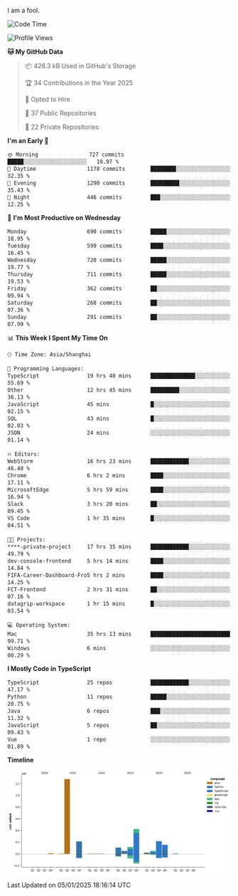 I am a fool.

<!--START_SECTION:waka-->
![Code Time](http://img.shields.io/badge/Code%20Time-2%2C384%20hrs%207%20mins-blue)

![Profile Views](http://img.shields.io/badge/Profile%20Views-0-blue)

**🐱 My GitHub Data** 

> 📦 428.3 kB Used in GitHub's Storage 
 > 
> 🏆 34 Contributions in the Year 2025
 > 
> 💼 Opted to Hire
 > 
> 📜 37 Public Repositories 
 > 
> 🔑 22 Private Repositories 
 > 
**I'm an Early 🐤** 

```text
🌞 Morning                727 commits         █████░░░░░░░░░░░░░░░░░░░░   19.97 % 
🌆 Daytime                1178 commits        ████████░░░░░░░░░░░░░░░░░   32.35 % 
🌃 Evening                1290 commits        █████████░░░░░░░░░░░░░░░░   35.43 % 
🌙 Night                  446 commits         ███░░░░░░░░░░░░░░░░░░░░░░   12.25 % 
```
📅 **I'm Most Productive on Wednesday** 

```text
Monday                   690 commits         █████░░░░░░░░░░░░░░░░░░░░   18.95 % 
Tuesday                  599 commits         ████░░░░░░░░░░░░░░░░░░░░░   16.45 % 
Wednesday                720 commits         █████░░░░░░░░░░░░░░░░░░░░   19.77 % 
Thursday                 711 commits         █████░░░░░░░░░░░░░░░░░░░░   19.53 % 
Friday                   362 commits         ██░░░░░░░░░░░░░░░░░░░░░░░   09.94 % 
Saturday                 268 commits         ██░░░░░░░░░░░░░░░░░░░░░░░   07.36 % 
Sunday                   291 commits         ██░░░░░░░░░░░░░░░░░░░░░░░   07.99 % 
```


📊 **This Week I Spent My Time On** 

```text
🕑︎ Time Zone: Asia/Shanghai

💬 Programming Languages: 
TypeScript               19 hrs 40 mins      ██████████████░░░░░░░░░░░   55.69 % 
Other                    12 hrs 45 mins      █████████░░░░░░░░░░░░░░░░   36.13 % 
JavaScript               45 mins             █░░░░░░░░░░░░░░░░░░░░░░░░   02.15 % 
SQL                      43 mins             █░░░░░░░░░░░░░░░░░░░░░░░░   02.03 % 
JSON                     24 mins             ░░░░░░░░░░░░░░░░░░░░░░░░░   01.14 % 

🔥 Editors: 
WebStorm                 16 hrs 23 mins      ████████████░░░░░░░░░░░░░   46.40 % 
Chrome                   6 hrs 2 mins        ████░░░░░░░░░░░░░░░░░░░░░   17.11 % 
MicrosoftEdge            5 hrs 59 mins       ████░░░░░░░░░░░░░░░░░░░░░   16.94 % 
Slack                    3 hrs 20 mins       ██░░░░░░░░░░░░░░░░░░░░░░░   09.45 % 
VS Code                  1 hr 35 mins        █░░░░░░░░░░░░░░░░░░░░░░░░   04.51 % 

🐱‍💻 Projects: 
****-private-project     17 hrs 35 mins      ████████████░░░░░░░░░░░░░   49.79 % 
dev-console-frontend     5 hrs 14 mins       ████░░░░░░░░░░░░░░░░░░░░░   14.84 % 
FIFA-Career-Dashboard-Fro5 hrs 2 mins        ████░░░░░░░░░░░░░░░░░░░░░   14.25 % 
FCT-Frontend             2 hrs 31 mins       ██░░░░░░░░░░░░░░░░░░░░░░░   07.16 % 
datagrip-workspace       1 hr 15 mins        █░░░░░░░░░░░░░░░░░░░░░░░░   03.54 % 

💻 Operating System: 
Mac                      35 hrs 13 mins      █████████████████████████   99.71 % 
Windows                  6 mins              ░░░░░░░░░░░░░░░░░░░░░░░░░   00.29 % 
```

**I Mostly Code in TypeScript** 

```text
TypeScript               25 repos            ████████████░░░░░░░░░░░░░   47.17 % 
Python                   11 repos            █████░░░░░░░░░░░░░░░░░░░░   20.75 % 
Java                     6 repos             ███░░░░░░░░░░░░░░░░░░░░░░   11.32 % 
JavaScript               5 repos             ██░░░░░░░░░░░░░░░░░░░░░░░   09.43 % 
Vue                      1 repo              ░░░░░░░░░░░░░░░░░░░░░░░░░   01.89 % 
```



**Timeline**

![Lines of Code chart](https://raw.githubusercontent.com/VeejaLiu/VeejaLiu/master/assets/bar_graph.png)


 Last Updated on 05/01/2025 18:16:14 UTC
<!--END_SECTION:waka-->
